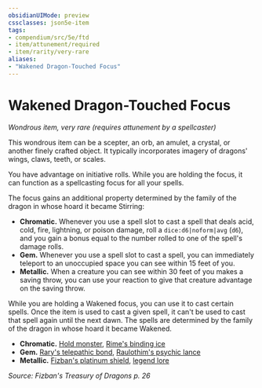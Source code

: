 ```yaml
---
obsidianUIMode: preview
cssclasses: json5e-item
tags:
- compendium/src/5e/ftd
- item/attunement/required
- item/rarity/very-rare
aliases: 
- "Wakened Dragon-Touched Focus"
---
```

# Wakened Dragon-Touched Focus
*Wondrous item, very rare (requires attunement by a spellcaster)*  


This wondrous item can be a scepter, an orb, an amulet, a crystal, or another finely crafted object. It typically incorporates imagery of dragons' wings, claws, teeth, or scales.

You have advantage on initiative rolls. While you are holding the focus, it can function as a spellcasting focus for all your spells.

The focus gains an additional property determined by the family of the dragon in whose hoard it became Stirring:

- **Chromatic.** Whenever you use a spell slot to cast a spell that deals acid, cold, fire, lightning, or poison damage, roll a `dice:d6|noform|avg` (`d6`), and you gain a bonus equal to the number rolled to one of the spell's damage rolls.  
- **Gem.** Whenever you use a spell slot to cast a spell, you can immediately teleport to an unoccupied space you can see within 15 feet of you.  
- **Metallic.** When a creature you can see within 30 feet of you makes a saving throw, you can use your reaction to give that creature advantage on the saving throw.  

While you are holding a Wakened focus, you can use it to cast certain spells. Once the item is used to cast a given spell, it can't be used to cast that spell again until the next dawn. The spells are determined by the family of the dragon in whose hoard it became Wakened.

- **Chromatic.** [Hold monster](2-Mechanics/CLI/spells/hold-monster.md), [Rime's binding ice](2-Mechanics/CLI/spells/rimes-binding-ice-ftd.md)  
- **Gem.** [Rary's telepathic bond](2-Mechanics/CLI/spells/rarys-telepathic-bond.md), [Raulothim's psychic lance](2-Mechanics/CLI/spells/raulothims-psychic-lance-ftd.md)  
- **Metallic.** [Fizban's platinum shield](2-Mechanics/CLI/spells/fizbans-platinum-shield-ftd.md), [legend lore](2-Mechanics/CLI/spells/legend-lore.md)  

*Source: Fizban's Treasury of Dragons p. 26*
